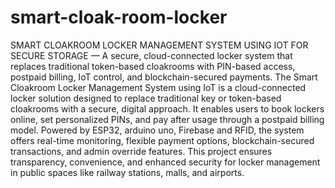 # smart-cloak-room-locker
SMART CLOAKROOM LOCKER MANAGEMENT SYSTEM USING IOT FOR SECURE STORAGE
 — A secure, cloud-connected locker system that replaces traditional token-based cloakrooms with PIN-based access, postpaid billing, IoT control, and blockchain-secured payments.
The Smart Cloakroom Locker Management System using IoT is a cloud-connected locker solution designed to replace traditional key or token-based cloakrooms with a secure, digital approach. It enables users to book lockers online, set personalized PINs, and pay after usage through a postpaid billing model. Powered by ESP32, arduino uno, Firebase and RFID, the system offers real-time monitoring, flexible payment options, blockchain-secured transactions, and admin override features. This project ensures transparency, convenience, and enhanced security for locker management in public spaces like railway stations, malls, and airports.
